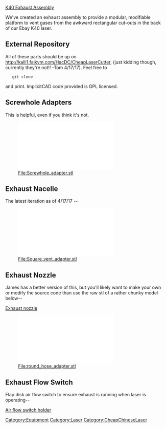 [K40 Exhaust Assembly](K40_Exhaust_Assembly "wikilink")

We've created an exhaust assembly to provide a modular, modifiable
platform to vent gases from the awkward rectangular cut-outs in the back
of our Ebay K40 laser.

## External Repository

All of these parts should be up on
[<http://kalli1.faikvm.com/HacDC/CheapLaserCutter>](http://kalli1.faikvm.com/HacDC/CheapLaserCutter),
(just kidding though, currently they're not!! -Tom 4/17/17). Feel free
to

`   git clone`

and print. ImplicitCAD code provided is GPL licensed.

## Screwhole Adapters

This is helpful, even if you think it's not.

<figure>
<embed src="Screwhole_adapter.stl" title="File:Screwhole_adapter.stl" />
<figcaption><a
href="File:Screwhole_adapter.stl">File:Screwhole_adapter.stl</a></figcaption>
</figure>

## Exhaust Nacelle

The latest iteration as of 4/17/17 --

<figure>
<embed src="Square_vent_adapter.stl"
title="File:Square_vent_adapter.stl" />
<figcaption><a
href="File:Square_vent_adapter.stl">File:Square_vent_adapter.stl</a></figcaption>
</figure>

## Exhaust Nozzle

James has a better version of this, but you'll likely want to make your
own or modify the source code than use the raw stl of a rather chunky
model below--

[Exhaust nozzle](Exhaust_nozzle "wikilink")

<figure>
<embed src="round_hose_adapter.stl"
title="File:round_hose_adapter.stl" />
<figcaption><a
href="File:round_hose_adapter.stl">File:round_hose_adapter.stl</a></figcaption>
</figure>

## Exhaust Flow Switch

Flap disk air flow switch to ensure exhaust is running when laser is
operating--

[Air flow switch holder](Air_flow_switch_holder "wikilink")

[Category:Equipment](Category:Equipment "wikilink")
[Category:Laser](Category:Laser "wikilink")
[Category:CheapChineseLaser](Category:CheapChineseLaser "wikilink")